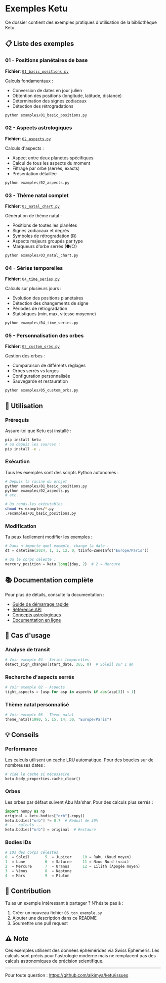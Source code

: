 # Exemples Ketu

Ce dossier contient des exemples pratiques d'utilisation de la bibliothèque Ketu.

## 📋 Liste des exemples

### 01 - Positions planétaires de base
**Fichier**: [`01_basic_positions.py`](01_basic_positions.py)

Calculs fondamentaux :
- Conversion de dates en jour julien
- Obtention des positions (longitude, latitude, distance)
- Détermination des signes zodiacaux
- Détection des rétrogradations

```bash
python examples/01_basic_positions.py
```

### 02 - Aspects astrologiques
**Fichier**: [`02_aspects.py`](02_aspects.py)

Calculs d'aspects :
- Aspect entre deux planètes spécifiques
- Calcul de tous les aspects du moment
- Filtrage par orbe (serrés, exacts)
- Présentation détaillée

```bash
python examples/02_aspects.py
```

### 03 - Thème natal complet
**Fichier**: [`03_natal_chart.py`](03_natal_chart.py)

Génération de thème natal :
- Positions de toutes les planètes
- Signes zodiacaux et degrés
- Symboles de rétrogradation (℞)
- Aspects majeurs groupés par type
- Marqueurs d'orbe serrés (●/○)

```bash
python examples/03_natal_chart.py
```

### 04 - Séries temporelles
**Fichier**: [`04_time_series.py`](04_time_series.py)

Calculs sur plusieurs jours :
- Évolution des positions planétaires
- Détection des changements de signe
- Périodes de rétrogradation
- Statistiques (min, max, vitesse moyenne)

```bash
python examples/04_time_series.py
```

### 05 - Personnalisation des orbes
**Fichier**: [`05_custom_orbs.py`](05_custom_orbs.py)

Gestion des orbes :
- Comparaison de différents réglages
- Orbes serrés vs larges
- Configuration personnalisée
- Sauvegarde et restauration

```bash
python examples/05_custom_orbs.py
```

## 🚀 Utilisation

### Prérequis

Assure-toi que Ketu est installé :

```bash
pip install ketu
# ou depuis les sources :
pip install -e .
```

### Exécution

Tous les exemples sont des scripts Python autonomes :

```bash
# Depuis la racine du projet
python examples/01_basic_positions.py
python examples/02_aspects.py
# etc.

# Ou rends-les exécutables
chmod +x examples/*.py
./examples/01_basic_positions.py
```

### Modification

Tu peux facilement modifier les exemples :

```python
# Dans n'importe quel exemple, change la date :
dt = datetime(2024, 1, 1, 12, 0, tzinfo=ZoneInfo("Europe/Paris"))

# Ou le corps céleste :
mercury_position = ketu.long(jday, 2)  # 2 = Mercure
```

## 📚 Documentation complète

Pour plus de détails, consulte la documentation :

- [Guide de démarrage rapide](../docs/source/quickstart.md)
- [Référence API](../docs/source/api.md)
- [Concepts astrologiques](../docs/source/concepts.md)
- [Documentation en ligne](https://ketu.readthedocs.io)

## 🎯 Cas d'usage

### Analyse de transit

```python
# Voir exemple 04 - Séries temporelles
detect_sign_changes(start_date, 365, 0)  # Soleil sur 1 an
```

### Recherche d'aspects serrés

```python
# Voir exemple 02 - Aspects
tight_aspects = [asp for asp in aspects if abs(asp[3]) < 1]
```

### Thème natal personnalisé

```python
# Voir exemple 03 - Thème natal
theme_natal(1990, 5, 15, 14, 30, "Europe/Paris")
```

## 💡 Conseils

### Performance

Les calculs utilisent un cache LRU automatique. Pour des boucles sur de nombreuses dates :

```python
# Vide le cache si nécessaire
ketu.body_properties.cache_clear()
```

### Orbes

Les orbes par défaut suivent Abu Ma'shar. Pour des calculs plus serrés :

```python
import numpy as np
original = ketu.bodies["orb"].copy()
ketu.bodies["orb"] *= 0.7  # Réduit de 30%
# ... calculs ...
ketu.bodies["orb"] = original  # Restaure
```

### Bodies IDs

```python
# IDs des corps célestes
0  = Soleil       5  = Jupiter     10 = Rahu (Nœud moyen)
1  = Lune         6  = Saturne     11 = Nœud Nord (vrai)
2  = Mercure      7  = Uranus      12 = Lilith (Apogée moyen)
3  = Vénus        8  = Neptune
4  = Mars         9  = Pluton
```

## 🤝 Contribution

Tu as un exemple intéressant à partager ? N'hésite pas à :
1. Créer un nouveau fichier `06_ton_exemple.py`
2. Ajouter une description dans ce README
3. Soumettre une pull request

## ⚠️ Note

Ces exemples utilisent des données éphémérides via Swiss Ephemeris. Les calculs sont précis pour l'astrologie moderne mais ne remplacent pas des calculs astronomiques de précision scientifique.

---

Pour toute question : https://github.com/alkimya/ketu/issues
